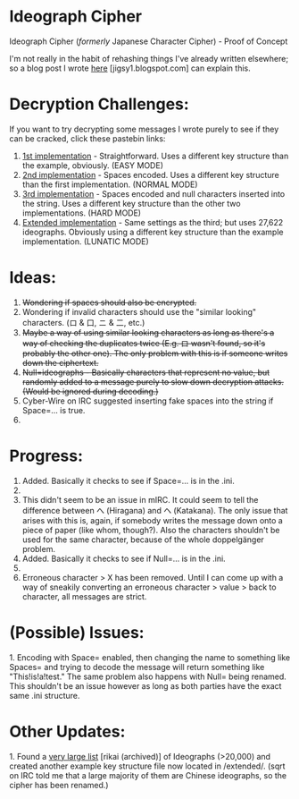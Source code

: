 # Ideograph Cipher
Ideograph Cipher (<i>formerly</i> Japanese Character Cipher) - Proof of Concept

I'm not really in the habit of rehashing things I've already written elsewhere; so a blog post I wrote <a href="https://jigsy1.blogspot.com/2017/12/my-attempt-at-creating-substitution.html">here</a> [jigsy1.blogspot.com] can explain this.

<h1>Decryption Challenges:</h1>

If you want to try decrypting some messages I wrote purely to see if they can be cracked, click these pastebin links:

1. <a href="https://pastebin.com/raw/frQ7SMZ3">1st implementation</a> - Straightforward. Uses a different key structure than the example, obviously. (EASY MODE)
2. <a href="https://pastebin.com/raw/QwN9NQrg">2nd implementation</a> - Spaces encoded. Uses a different key structure than the first implementation. (NORMAL MODE)
3. <a href="https://pastebin.com/raw/6A6rs43Y">3rd implementation</a> - Spaces encoded and null characters inserted into the string. Uses a different key structure than the other two implementations. (HARD MODE)
4. <a href="https://pastebin.com/raw/5LVTgCzE">Extended implementation</a> - Same settings as the third; but uses 27,622 ideographs. Obviously using a different key structure than the example implementation. (LUNATIC MODE)

<h1>Ideas:</h1>

1. <s>Wondering if spaces should also be encrypted.</s>
2. Wondering if invalid characters should use the "similar looking" characters. (ロ & 口, ニ & 二, etc.)
3. <s>Maybe a way of using similar looking characters as long as there's a way of checking the duplicates twice (E.g. ロ wasn't found, so it's probably the other one). The only problem with this is if someone writes down the ciphertext.</s>
4. <s>Null=ideographs - Basically characters that represent no value, but randomly added to a message purely to slow down decryption attacks. (Would be ignored during decoding.)</s>
5. Cyber-Wire on IRC suggested inserting fake spaces into the string if Space=... is true.
6.

<h1>Progress:</h1>

1. Added. Basically it checks to see if Space=... is in the .ini.
2.
3. This didn't seem to be an issue in mIRC. It could seem to tell the difference between へ (Hiragana) and ヘ (Katakana). The only issue that arises with this is, again, if somebody writes the message down onto a piece of paper (like whom, though?). Also the characters shouldn't be used for the same character, because of the whole doppelgänger problem.
4. Added. Basically it checks to see if Null=... is in the .ini.
5.
6. Erroneous character > X has been removed. Until I can come up with a way of sneakily converting an erroneous character > value > back to character, all messages are strict.

<h1>(Possible) Issues:</h1>
1. Encoding with Space= enabled, then changing the name to something like Spaces= and trying to decode the message will return something like "This!is!a!test." The same problem also happens with Null= being renamed. This shouldn't be an issue however as long as both parties have the exact same .ini structure.

<h1>Other Updates:</h1>
1. Found a <a href="https://archive.is/NhTlU">very large list</a> [rikai (archived)] of Ideographs (>20,000) and created another example key structure file now located in /extended/. (sqrt on IRC told me that a large majority of them are Chinese ideographs, so the cipher has been renamed.)
